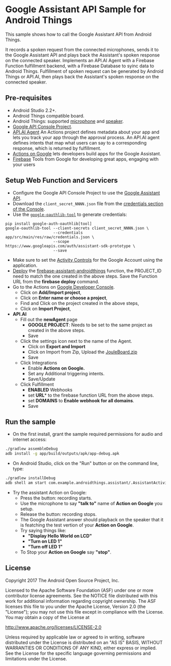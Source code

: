 Google Assistant API Sample for Android Things
==============================================

This sample shows how to call the Google Assistant API from Android Things.

It records a spoken request from the connected microphones, sends it to the Google Assistant API and plays back the Assistant's spoken response on the connected speaker.
Implements an API.AI Agent with a Firebase Function fulfillment backend, with a Firebase Database to syinc data to Android Things.
Fulfillment of spoken request can be generated by Android Things or API.AI, then plays back the Assistant's spoken response on the connected speaker.

Pre-requisites
--------------

- Android Studio 2.2+.
- Android Things compatible board.
- Android Things: supported [microphone][mic] and [speaker][speaker].
- [Google API Console Project][console].
- [API.AI Agent][API-AI-Agent] An Actions project defines metadata about your app and lets you track your app through the approval process. An API.AI agent defines intents that map what users can say to a corresponding response, which is returned by fulfillment.
- [Actions on Google][AOgoogle] lets developers build apps for the Google Assistant.
- [Firebase][firebase] Tools from Google for developing great apps, engaging with your users

Setup Web Function and Servicers
--------------

- Configure the Google API Console Project to use the [Google Assistant API][google-assistant-api-config].
- Download the `client_secret_NNNN.json` file from the [credentials section of the Console][console-credentials].
- Use the [`google-oauthlib-tool`][google-oauthlib-tool] to generate credentials:
```
pip install google-auth-oauthlib[tool]
google-oauthlib-tool --client-secrets client_secret_NNNN.json \
                     --credentials app/src/main/res/raw/credentials.json \
                     --scope https://www.googleapis.com/auth/assistant-sdk-prototype \
                     --save
```
- Make sure to set the [Activity Controls][set-activity-controls] for the Google Account using the application.
- [Deploy][fulfillment] the [firebase-assistant-androidthings][this-action] function, the PROJECT_ID  need to match the one created in the above steps. Save the Function URL from the **firebase deploy** command.
- Go to the Actions on [Google Developer Console][AOgoogle].
  - Click on **Add/Import project**,
  - Click on **Enter name or choose a project**,
  - Find and Click on the project created in the above steps,
  - Click on **Import Project**,
- **API.AI**
  - Fill out the **newAgent** page
    - **GOOGLE PROJECT**: Needs to be set to the same project as created in the above steps.
    - Save
  - Click the settings icon next to the name of the Agent.
    - Click on **Export and Import**
    - Click on Import from Zip, Upload the [JouleBoard.zip][JouleBoard]
    - Save
  - Click Integrations
    - Enable **Actions on Google.**
    - Set any Additional triggering intents.
    - Save/Update
  - Click Fulfillment
    - **ENABLED** Webhooks
    - set **URL*** to the firebase function URL from the above steps.
    - set **DOMAINS** to  **Enable webhook for all domains**.
    - Save
    
Run the sample
--------------

- On the first install, grant the sample required permissions for audio and internet access:
```bash
./gradlew assembleDebug
adb install -g app/build/outputs/apk/app-debug.apk
```
- On Android Studio, click on the "Run" button or on the command line, type:
```bash
./gradlew installDebug
adb shell am start com.example.androidthings.assistant/.AssistantActivity
```
- Try the assistant Action on Google:
  - Press the button: recording starts.
  - Use the microphone to say **"talk to"** name of  **Action on Google** you setup.
  - Release the button: recording stops.
  - The Google Assistant answer should playback on the speaker that it is featching the test vertion of your **Action on Google**.
  - Try saying things like:
    - **"Display Hello World on LCD"**
    - **"Turn on LED 1"**
    - **"Turn off LED 1"**
  - To Stop your **Action on Google** say **"stop"**.
    
License
-------

Copyright 2017 The Android Open Source Project, Inc.

Licensed to the Apache Software Foundation (ASF) under one or more contributor
license agreements.  See the NOTICE file distributed with this work for
additional information regarding copyright ownership.  The ASF licenses this
file to you under the Apache License, Version 2.0 (the "License"); you may not
use this file except in compliance with the License.  You may obtain a copy of
the License at

  http://www.apache.org/licenses/LICENSE-2.0

Unless required by applicable law or agreed to in writing, software
distributed under the License is distributed on an "AS IS" BASIS, WITHOUT
WARRANTIES OR CONDITIONS OF ANY KIND, either express or implied.  See the
License for the specific language governing permissions and limitations under
the License.


[JouleBoard]: https://github.com/odwdinc/AndroidThings-GoogleAssistant/tree/master/api.ai/JouleBoard.zip
[this-action]: https://github.com/odwdinc/AndroidThings-GoogleAssistant/tree/master/firebase-assistant-androidthings
[firebase]: https://console.firebase.google.com/
[AOgoogle]: https://console.actions.google.com
[fulfillment]: https://developers.google.com/actions/get-started/deploy-fulfillment
[API-AI-Agent]: https://docs.api.ai/docs/get-started
[voice-kit]: https://aiyprojects.withgoogle.com/voice/
[console]: https://console.developers.google.com
[google-assistant-api-config]: https://developers.google.com/assistant/sdk/prototype/getting-started-other-platforms/config-dev-project-and-account
[console-credentials]: https://console.developers.google.com/apis/credentials
[google-oauthlib-tool]: https://github.com/GoogleCloudPlatform/google-auth-library-python-oauthlib
[dev-preview-download]: https://dl.google.com/dl/androidthings/rpi3/devpreview/3.1/androidthings_rpi3_devpreview_3_1.zip
[set-activity-controls]: https://developers.google.com/assistant/sdk/prototype/getting-started-other-platforms/config-dev-project-and-account#set-activity-controls
[mic]: https://www.adafruit.com/product/3367
[speaker]: https://www.adafruit.com/product/3369
